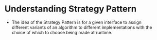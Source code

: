 # Understanding Strategy Pattern

- The idea of the Strategy Pattern is for a given interface to assign different variants of an algorithm to different implementations with the choice of which to choose being made at runtime.
